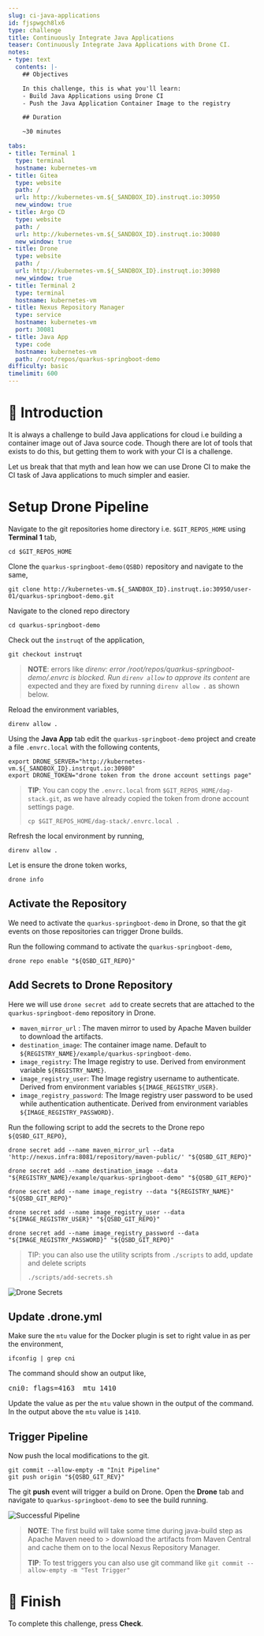 ```yaml
---
slug: ci-java-applications
id: fjspwgch8lx6
type: challenge
title: Continuously Integrate Java Applications
teaser: Continuously Integrate Java Applications with Drone CI.
notes:
- type: text
  contents: |-
    ## Objectives

    In this challenge, this is what you'll learn:
    - Build Java Applications using Drone CI
    - Push the Java Application Container Image to the registry

    ## Duration

    ~30 minutes

tabs:
- title: Terminal 1
  type: terminal
  hostname: kubernetes-vm
- title: Gitea
  type: website
  path: /
  url: http://kubernetes-vm.${_SANDBOX_ID}.instruqt.io:30950
  new_window: true
- title: Argo CD
  type: website
  path: /
  url: http://kubernetes-vm.${_SANDBOX_ID}.instruqt.io:30080
  new_window: true
- title: Drone
  type: website
  path: /
  url: http://kubernetes-vm.${_SANDBOX_ID}.instruqt.io:30980
  new_window: true
- title: Terminal 2
  type: terminal
  hostname: kubernetes-vm
- title: Nexus Repository Manager
  type: service
  hostname: kubernetes-vm
  port: 30081
- title: Java App
  type: code
  hostname: kubernetes-vm
  path: /root/repos/quarkus-springboot-demo
difficulty: basic
timelimit: 600
---
```


👋 Introduction
===============

It is always a challenge to build Java applications for cloud i.e building a container image out of Java source code. Though there are lot of tools that exists to do this, but getting them to work with your CI is a challenge.

Let us break that that myth and lean how we can use Drone CI to make the CI task of Java applications to much simpler and easier.

Setup Drone Pipeline
====================

Navigate to the git repositories home directory i.e. `$GIT_REPOS_HOME` using **Terminal 1** tab,

```shell
cd $GIT_REPOS_HOME
```

Clone the `quarkus-springboot-demo(QSBD)` repository and navigate to the same,

```shell
git clone http://kubernetes-vm.${_SANDBOX_ID}.instruqt.io:30950/user-01/quarkus-springboot-demo.git
```

Navigate to the cloned repo directory

```shell
cd quarkus-springboot-demo
```

Check out the `instruqt` of the application,

```shell
git checkout instruqt
```

> **NOTE**: errors like _direnv: error /root/repos/quarkus-springboot-demo/.envrc is blocked. Run `direnv allow` to approve its content_ are expected and they are fixed by running `direnv allow .` as shown below.

Reload the environment variables,

```shell
direnv allow .
```

Using the **Java App** tab edit the `quarkus-springboot-demo` project and  create a file `.envrc.local` with the following contents,

```shell
export DRONE_SERVER="http://kubernetes-vm.${_SANDBOX_ID}.instrqut.io:30980"
export DRONE_TOKEN="drone token from the drone account settings page"
```

> **TIP**: You can copy the `.envrc.local` from `$GIT_REPOS_HOME/dag-stack.git`, as we have already copied the token from drone account settings page.
> ```shell
> cp $GIT_REPOS_HOME/dag-stack/.envrc.local .
> ```

Refresh the local environment by running,

```shell
direnv allow .
```

Let is ensure the drone token works,

```shell
drone info
```

Activate the Repository
-----------------------

We need to activate the `quarkus-springboot-demo` in Drone, so that the git events on those repositories can trigger Drone builds.

Run the following command to activate the `quarkus-springboot-demo`,

```shell
drone repo enable "${QSBD_GIT_REPO}"
```

Add Secrets to Drone Repository
-------------------------------

Here we will use `drone secret add` to create secrets that are attached to the `quarkus-springboot-demo` repository in Drone.

- `maven_mirror_url` : The maven mirror to used by Apache Maven builder to download the artifacts.
- `destination_image`: The container image name. Default to `${REGISTRY_NAME}/example/quarkus-springboot-demo`.
- `image_registry`: The Image registry to use. Derived from environment variable `${REGISTRY_NAME}`.
- `image_registry_user`: The Image registry username to authenticate.  Derived from environment variables `${IMAGE_REGISTRY_USER}`.
- `image_registry_password`: The Image registry user password to be used while authentication authenticate. Derived from environment variables `${IMAGE_REGISTRY_PASSWORD}`.

Run the following script to add the secrets to the Drone repo `${QSBD_GIT_REPO}`,

```shell
drone secret add --name maven_mirror_url --data 'http://nexus.infra:8081/repository/maven-public/' "${QSBD_GIT_REPO}"

drone secret add --name destination_image --data "${REGISTRY_NAME}/example/quarkus-springboot-demo" "${QSBD_GIT_REPO}"

drone secret add --name image_registry --data "${REGISTRY_NAME}" "${QSBD_GIT_REPO}"

drone secret add --name image_registry_user --data "${IMAGE_REGISTRY_USER}" "${QSBD_GIT_REPO}"

drone secret add --name image_registry_password --data "${IMAGE_REGISTRY_PASSWORD}" "${QSBD_GIT_REPO}"
```

> TIP: you can also use the utility scripts from `./scripts` to add, update and delete scripts
>```shell
> ./scripts/add-secrets.sh
>```

![Drone Secrets](../assets/qsbd_drone_secrets.png)

Update .drone.yml
-----------------

Make sure the `mtu` value for the Docker plugin is set to right value in as per the environment,

```shell
ifconfig | grep cni
```

The command should show an output like,

<pre>
cni0: flags=4163<UP,BROADCAST,RUNNING,MULTICAST>  mtu 1410
</pre>

Update the value as per the `mtu` value shown in the output of the command. In the output above the `mtu` value is `1410`.

Trigger Pipeline
----------------

Now push the local modifications to the git.

```shell
git commit --allow-empty -m "Init Pipeline"
git push origin "${QSBD_GIT_REV}"
```

The git **push** event will trigger a build on Drone. Open the **Drone** tab and navigate to `quarkus-springboot-demo` to see the build running.

![Successful Pipeline](../assets/qsbd_success.png)

> **NOTE**:
> The first build will take some time during java-build step as Apache Maven need to > download the artifacts from Maven Central and cache them on to the local Nexus Repository Manager.
>
>
> **TIP**: To test triggers you can also use git command like `git commit --allow-empty -m "Test Trigger"`

🏁 Finish
=========

To complete this challenge, press **Check**.
